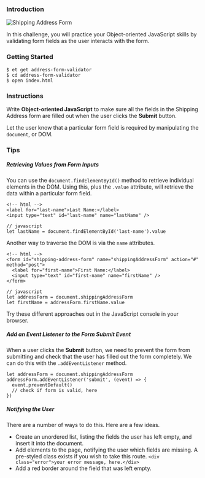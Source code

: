 ### Introduction

![Shipping Address Form](https://s3.amazonaws.com/horizon-production/images/shipping-address-form.png)

In this challenge, you will practice your Object-oriented JavaScript skills by validating form
fields as the user interacts with the form.

### Getting Started

```no-highlight
$ et get address-form-validator
$ cd address-form-validator
$ open index.html
```

### Instructions

Write **Object-oriented JavaScript** to make sure all the fields in the Shipping
Address form are filled out when the user clicks the **Submit** button.

Let the user know that a particular form field is required by manipulating the
`document`, or DOM.

### Tips

##### Retrieving Values from Form Inputs

You can use the `document.findElementById()` method to retrieve individual
elements in the DOM. Using this, plus the `.value` attribute, will retrieve the
data within a particular form field.

```no-highlight
<!-- html -->
<label for="last-name">Last Name:</label>
<input type="text" id="last-name" name="lastName" />

// javascript
let lastName = document.findElementById('last-name').value
```

Another way to traverse the DOM is via the `name` attributes.

```no-highlight
<!-- html -->
<form id="shipping-address-form" name="shippingAddressForm" action="#" method="post">
  <label for="first-name">First Name:</label>
  <input type="text" id="first-name" name="firstName" />
</form>

// javascript
let addressForm = document.shippingAddressForm
let firstName = addressForm.firstName.value
```

Try these different approaches out in the JavaScript console in your browser.

##### Add an Event Listener to the Form Submit Event

When a user clicks the **Submit** button, we need to prevent the form from
submitting and check that the user has filled out the form completely. We can
do this with the `.addEventListener` method.

```no-highlight
let addressForm = document.shippingAddressForm
addressForm.addEventListener('submit', (event) => {
  event.preventDefault()
  // check if form is valid, here
})
```

##### Notifying the User

There are a number of ways to do this. Here are a few ideas.

* Create an unordered list, listing the fields the user has left empty, and insert it into the document.
* Add elements to the page, notifying the user which fields are missing. A pre-styled class exists if you wish to take this route. `<div class="error">your error message, here.</div>`
* Add a red border around the field that was left empty.
